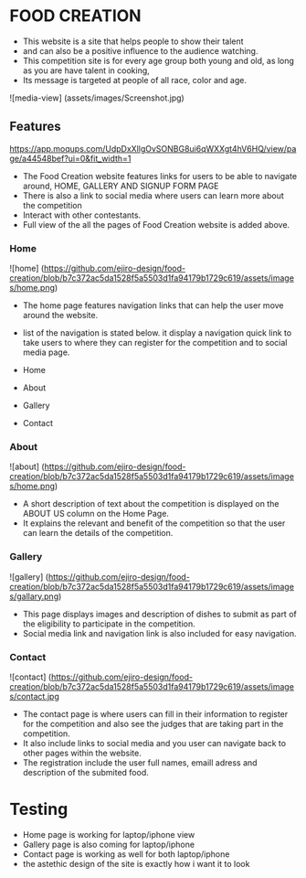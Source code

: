 # FOOD CREATION 
* This website is a site that helps people to show their talent
* and can also be a positive influence to the audience watching.
* This competition site is for every age group both young and old, as long as you are have talent in cooking, 
* Its message is targeted at people of all race, color and age.

![media-view] (assets/images/Screenshot.jpg)

## Features 
https://app.moqups.com/UdpDxXllgOvSONBG8ui6qWXXgt4hV6HQ/view/page/a44548bef?ui=0&fit_width=1

* The Food Creation website features links for users to be able to navigate around, HOME, GALLERY AND SIGNUP FORM PAGE
* There is also a link to social media where users can learn more about the competition
* Interact with other contestants.
* Full view of the all the pages of Food Creation website is added above.

### Home
![home] (https://github.com/ejiro-design/food-creation/blob/b7c372ac5da1528f5a5503d1fa94179b1729c619/assets/images/home.png)

* The home page features navigation links that can help the user move around the website.
* list of the navigation is stated below. it display a navigation quick link to take users to where they can register for the competition and to social media page.

* Home
* About
* Gallery
* Contact

### About
![about] (https://github.com/ejiro-design/food-creation/blob/b7c372ac5da1528f5a5503d1fa94179b1729c619/assets/images/home.png)

* A short description of text about the competition is displayed on the ABOUT US column on the Home Page.
* It explains the relevant and benefit of the competition so that the user can learn the details of the competition. 

### Gallery
![gallery] (https://github.com/ejiro-design/food-creation/blob/b7c372ac5da1528f5a5503d1fa94179b1729c619/assets/images/gallary.png)

* This page displays images and description of dishes to submit as part of the eligibility to participate in the competition. 
* Social media link and navigation link is also included for easy navigation.

### Contact
![contact] (https://github.com/ejiro-design/food-creation/blob/b7c372ac5da1528f5a5503d1fa94179b1729c619/assets/images/contact.jpg

* The contact page is where users can fill in their information to register for the competition and also see the judges that are taking part in the competition. 
* It also include links to social media and you user can navigate back to other pages within the website.
* The registration include the user full names, emaill adress and description of the submited food.

# Testing
* Home page is working for laptop/iphone view
* Gallery page is also coming for laptop/iphone  
* Contact page is working as well for both laptop/iphone
* the astethic design of the site is exactly how i want it to look


